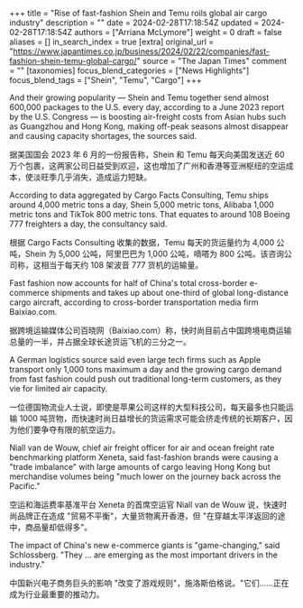 +++
title = "Rise of fast-fashion Shein and Temu roils global air cargo industry"
description = ""
date = 2024-02-28T17:18:54Z
updated = 2024-02-28T17:18:54Z
authors = ["Arriana McLymore"]
weight = 0
draft = false
aliases = []
in_search_index = true
[extra]
original_url = "https://www.japantimes.co.jp/business/2024/02/22/companies/fast-fashion-shein-temu-global-cargo/"
source = "The Japan Times"
comment = ""
[taxonomies]
focus_blend_categories = ["News Highlights"]
focus_blend_tags = ["Shein", "Temu", "Cargo"]
+++

And their growing popularity — Shein and Temu together send almost 600,000 packages to the U.S. every day, according to a June 2023 report by the U.S. Congress — is boosting air-freight costs from Asian hubs such as Guangzhou and Hong Kong, making off-peak seasons almost disappear and causing capacity shortages, the sources said.

据美国国会 2023 年 6 月的一份报告称，Shein 和 Temu 每天向美国发送近 60 万个包裹，这两家公司日益受到欢迎，这也增加了广州和香港等亚洲枢纽的空运成本，使淡旺季几乎消失，造成运力短缺。

According to data aggregated by Cargo Facts Consulting, Temu ships around 4,000 metric tons a day, Shein 5,000 metric tons, Alibaba 1,000 metric tons and TikTok 800 metric tons. That equates to around 108 Boeing 777 freighters a day, the consultancy said.

根据 Cargo Facts Consulting 收集的数据，Temu 每天的货运量约为 4,000 公吨，Shein 为 5,000 公吨，阿里巴巴为 1,000 公吨，嘀嗒为 800 公吨。该咨询公司称，这相当于每天约 108 架波音 777 货机的运输量。

Fast fashion now accounts for half of China's total cross-border e-commerce shipments and takes up about one-third of global long-distance cargo aircraft, according to cross-border transportation media firm Baixiao.com.

据跨境运输媒体公司百晓网（Baixiao.com）称，快时尚目前占中国跨境电商运输总量的一半，并占据全球长途货运飞机的三分之一。

A German logistics source said even large tech firms such as Apple transport only 1,000 tons maximum a day and the growing cargo demand from fast fashion could push out traditional long-term customers, as they vie for limited air capacity.

一位德国物流业人士说，即使是苹果公司这样的大型科技公司，每天最多也只能运输 1000 吨货物，而快速时尚日益增长的货运需求可能会挤走传统的长期客户，因为他们要争夺有限的航空运力。

Niall van de Wouw, chief air freight officer for air and ocean freight rate benchmarking platform Xeneta, said fast-fashion brands were causing a "trade imbalance" with large amounts of cargo leaving Hong Kong but merchandise volumes being "much lower on the journey back across the Pacific."

空运和海运费率基准平台 Xeneta 的首席空运官 Niall van de Wouw 说，快速时尚品牌正在造成 "贸易不平衡"，大量货物离开香港，但 "在穿越太平洋返回的途中，商品量却低得多"。

The impact of China's new e-commerce giants is "game-changing," said Schlossberg. "They ... are emerging as the most important drivers in the industry."

中国新兴电子商务巨头的影响 "改变了游戏规则"，施洛斯伯格说。"它们......正在成为行业最重要的推动力。
